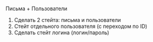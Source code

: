 Письма + Пользователи

1. Сделать 2 стейта: письма и пользователи
2. Стейт отдельного пользователя (с переходом по ID)
3. Сделать стейт логина (логин/пароль)